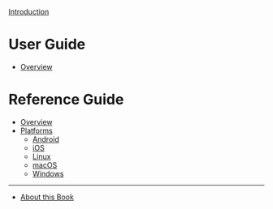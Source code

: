 [Introduction](./introduction.md)

# User Guide

- [Overview](./user/overview.md)

# Reference Guide

- [Overview](./ref/overview.md)
- [Platforms](./ref/platforms.md)
  - [Android]()
  - [iOS]()
  - [Linux]()
  - [macOS](./ref/platforms-macos.md)
  - [Windows]()

---

- [About this Book](./about.md)
